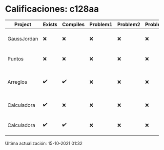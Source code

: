 # Calificaciones: c128aa
|Project|Exists|Compiles|Problem1|Problem2|Problem3|Extra|CommitHash|CommitDate|CheckDate|Comments|DueDate|Grade|
|-|-|-|-|-|-|-|-|-|-|-|-|-|
|GaussJordan|❌|❌|❌|❌|❌|❌|NA|NA|15-10-2021 01:32:42|No se encontró el archivo en PracticasComputacionI/GaussJordan/GaussJordan.cpp|01-10-2021 21:00:00|5.0|
|Puntos|❌|❌|❌|❌|❌|❌|NA|NA|15-10-2021 01:32:42|No se encontró el archivo en PracticasComputacionI/Puntos/Punto.cpp|15-10-2021 21:00:00|5.0|
|Arreglos|✔️|✔️|❌|❌|❌|❌|083dc8fc250646806ddb87dd4d3195c0854caec4|24-09-2021 20:32:25|24-09-2021 20:35:21|Revisa la operación suma-Revisa la operación multiplicación-El segundo arreglo debe de poder ser de números flotantes-No debe permitir ingresar un operador incorrecto|24-09-2021 21:00:00|6.0|
|Calculadora|✔️|❌|❌|❌|❌|❌|48e4348a215ad29b31dcc8840c31c20982250ce4|17-09-2021 15:51:46|17-09-2021 17:09:07|Tu código no compila|17-09-2021 21:00:00|5.0|
|Calculadora|✔️|✔️|❌|❌|❌|✔️|f80690213b682185f04c6272abf44131e76893ce|16-09-2021 15:36:51|17-09-2021 10:27:04|Revisa la operación suma-No implementaste operaciones con números flotantes-Revisa la operación división|17-09-2021 21:00:00|7.333333333333333|

Última actualización: 15-10-2021 01:32
